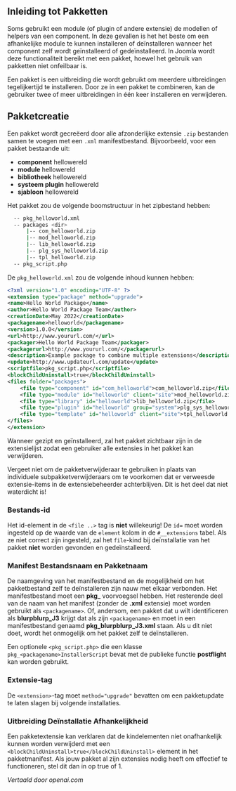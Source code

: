 <!-- Filename: https://docs.joomla.org/Package / Display title: Pakketten -->

## Inleiding tot Pakketten

Soms gebruikt een module (of plugin of andere extensie) de modellen of helpers van een component. In deze gevallen is het het beste om een afhankelijke module te kunnen installeren of deïnstalleren wanneer het component zelf wordt geïnstalleerd of gedeïnstalleerd. In Joomla wordt deze functionaliteit bereikt met een pakket, hoewel het gebruik van pakketten niet onfeilbaar is.

Een pakket is een uitbreiding die wordt gebruikt om meerdere uitbreidingen tegelijkertijd te installeren. Door ze in een pakket te combineren, kan de gebruiker twee of meer uitbreidingen in één keer installeren en verwijderen.

## Pakketcreatie

Een pakket wordt gecreëerd door alle afzonderlijke extensie `.zip` bestanden samen te voegen met een `.xml` manifestbestand. Bijvoorbeeld, voor een pakket bestaande uit:

* **component** hellowereld
* **module** hellowereld
* **bibliotheek** hellowereld
* **systeem plugin** hellowereld
* **sjabloon** hellowereld

Het pakket zou de volgende boomstructuur in het zipbestand hebben:

```sh
  -- pkg_helloworld.xml
  -- packages <dir>
      |-- com_helloworld.zip
      |-- mod_helloworld.zip
      |-- lib_helloworld.zip
      |-- plg_sys_helloworld.zip
      |-- tpl_helloworld.zip
  -- pkg_script.php
```

De `pkg_helloworld.xml` zou de volgende inhoud kunnen hebben:

```xml
<?xml version="1.0" encoding="UTF-8" ?>
<extension type="package" method="upgrade">
<name>Hello World Package</name>
<author>Hello World Package Team</author>
<creationDate>May 2022</creationDate>
<packagename>helloworld</packagename>
<version>1.0.0</version>
<url>http://www.yoururl.com/</url>
<packager>Hello World Package Team</packager>
<packagerurl>http://www.yoururl.com/</packagerurl>
<description>Example package to combine multiple extensions</description>
<update>http://www.updateurl.com/update</update>
<scriptfile>pkg_script.php</scriptfile>
<blockChildUninstall>true</blockChildUninstall>
<files folder="packages">
    <file type="component" id="com_helloworld">com_helloworld.zip</file>
    <file type="module" id="helloworld" client="site">mod_helloworld.zip</file>
    <file type="library" id="helloworld">lib_helloworld.zip</file>
    <file type="plugin" id="helloworld" group="system">plg_sys_helloworld.zip</file>
    <file type="template" id="helloworld" client="site">tpl_helloworld.zip</file>
</files>
</extension>
```

Wanneer gezipt en geïnstalleerd, zal het pakket zichtbaar zijn in de extensielijst zodat een gebruiker alle extensies in het pakket kan verwijderen.

Vergeet niet om de pakketverwijderaar te gebruiken in plaats van individuele subpakketverwijderaars om te voorkomen dat er verweesde extensie-items in de extensiebeheerder achterblijven. Dit is het deel dat niet waterdicht is!

### Bestands-id

Het id-element in de `<file ..>` tag is **niet** willekeurig! De `id=` moet worden ingesteld op de waarde van de `element` kolom in de `#__extensions` tabel. Als ze niet correct zijn ingesteld, zal het `file`-kind bij deïnstallatie van het pakket **niet** worden gevonden en gedeïnstalleerd.

### Manifest Bestandsnaam en Pakketnaam

De naamgeving van het manifestbestand en de mogelijkheid om het pakketbestand zelf te deïnstalleren zijn nauw met elkaar verbonden. Het manifestbestand moet een **pkg_** voorvoegsel hebben. Het resterende deel van de naam van het manifest (zonder de **.xml** extensie) moet worden gebruikt als `<packagename>`. Of, andersom, een pakket dat u wilt identificeren als **blurpblurp_J3** krijgt dat als zijn `<packagename>` en moet in een manifestbestand genaamd **pkg_blurpblurp_J3.xml** staan. Als u dit niet doet, wordt het onmogelijk om het pakket zelf te deïnstalleren.

Een optionele `<pkg_script.php>` die een klasse `pkg_<packagename>InstallerScript` bevat met de publieke functie **postflight** kan worden gebruikt.

### Extensie-tag

De `<extension>`-tag moet `method="upgrade"` bevatten om een pakketupdate te laten slagen bij volgende installaties.

### Uitbreiding Deïnstallatie Afhankelijkheid

Een pakketextensie kan verklaren dat de kindelementen niet onafhankelijk kunnen worden verwijderd met een `<blockChildUninstall>true</blockChildUninstall>` element in het pakketmanifest. Als jouw pakket al zijn extensies nodig heeft om effectief te functioneren, stel dit dan in op true of 1.

*Vertaald door openai.com*

